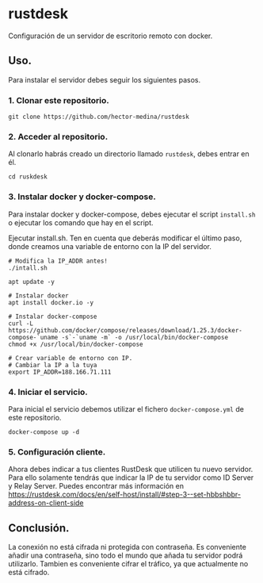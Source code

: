 # rustdesk

Configuración de un servidor de escritorio remoto con docker.

## Uso.

Para instalar el servidor debes seguir los siguientes pasos.

### 1. Clonar este repositorio.

````
git clone https://github.com/hector-medina/rustdesk
````

### 2. Acceder al repositorio.

Al clonarlo habrás creado un directorio llamado `rustdesk`, debes entrar en él.

````
cd ruskdesk
````

### 3. Instalar docker y docker-compose.

Para instalar docker y docker-compose, debes ejecutar el script `install.sh` o ejecutar los comando que hay en el script.

Ejecutar install.sh. Ten en cuenta que deberás modificar el último paso, donde creamos una variable de entorno con la IP del servidor. 

````
# Modifica la IP_ADDR antes!
./intall.sh
````

````
apt update -y

# Instalar docker
apt install docker.io -y

# Instalar docker-compose
curl -L https://github.com/docker/compose/releases/download/1.25.3/docker-compose-`uname -s`-`uname -m` -o /usr/local/bin/docker-compose
chmod +x /usr/local/bin/docker-compose

# Crear variable de entorno con IP. 
# Cambiar la IP a la tuya
export IP_ADDR=188.166.71.111
````

### 4. Iniciar el servicio.

Para inicial el servicio debemos utilizar el fichero `docker-compose.yml` de este repositorio. 

````
docker-compose up -d
````

### 5. Configuración cliente.

Ahora debes indicar a tus clientes RustDesk que utilicen tu nuevo servidor. Para ello solamente tendrás que indicar la IP de tu servidor como ID Server y Relay Server. Puedes encontrar más información en https://rustdesk.com/docs/en/self-host/install/#step-3--set-hbbshbbr-address-on-client-side

## Conclusión.

La conexión no está cifrada ni protegida con contraseña. Es conveniente añadir una contraseña, sino todo el mundo que añada tu servidor podrá utilizarlo. Tambien es conveniente cifrar el tráfico, ya que actualmente no está cifrado.


